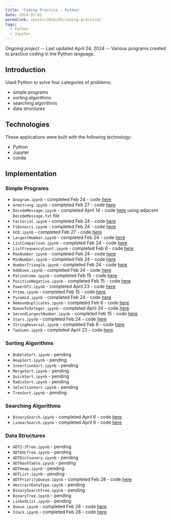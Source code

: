 ```yaml
---
title: 'Coding Practice - Python'
date: 2024-03-01
permalink: /posts/2024/03/coding-practice/
tags:
  - Python
  - Jupyter
---
```


*Ongoing project* -- Last updated April 24, 2024 -- Various programs created to practice coding in the Python language.

## Introduction
Used Python to solve four categories of problems:
* simple programs
* sorting algorithms
* searching algorithms
* data structures


## Technologies
These applications were built with the following technology:
* Python
* Jupyter
* conda
  

## Implementation
### Simple Programs
* `Anagram.ipynb` - completed Feb 24 - code [here](https://github.com/erincameron11/python-practice/blob/main/simple_programs/Anagram.ipynb)
* `Armstrong.ipynb` - completed Feb 27 - code [here](https://github.com/erincameron11/python-practice/blob/main/simple_programs/Armstrong.ipynb)
* `DecodeMessage.ipynb` - completed April 14 - code [here](https://github.com/erincameron11/python-practice/blob/main/simple_programs/DecodeMessage.ipynb) using adjacent `DecodeMessage.txt` file
* `Factorial.ipynb` - completed Feb 24 - code [here](https://github.com/erincameron11/python-practice/blob/main/simple_programs/Factorial.ipynb)
* `Fibonacci.ipynb` - completed Feb 24 - code [here](https://github.com/erincameron11/python-practice/blob/main/simple_programs/Fibonacci.ipynb)
* `GCD.ipynb` - completed Feb 27 - code [here](https://github.com/erincameron11/python-practice/blob/main/simple_programs/GCD.ipynb)
* `LargestNumber.ipynb` - completed Feb 24 - code [here](https://github.com/erincameron11/python-practice/blob/main/simple_programs/LargestNumber.ipynb)
* `ListComparison.ipynb` - completed Feb 24 - code [here](https://github.com/erincameron11/python-practice/blob/main/simple_programs/ListComparison.ipynb)
* `ListFrequencyCount.ipynb` - completed Feb 6 - code [here](https://github.com/erincameron11/python-practice/blob/main/simple_programs/ListFrequencyCount.ipynb)
* `MaxNumber.ipynb` - completed Feb 24 - code [here](https://github.com/erincameron11/python-practice/blob/main/simple_programs/MaxNumber.ipynb)
* `MinNumber.ipynb` - completed Feb 24 - code [here](https://github.com/erincameron11/python-practice/blob/main/simple_programs/MinNumber.ipynb)
* `NumberTriangle.ipynb` - completed Feb 24 - code [here](https://github.com/erincameron11/python-practice/blob/main/simple_programs/NumberTriangle.ipynb)
* `OddEven.ipynb` - completed Feb 24 - code [here](https://github.com/erincameron11/python-practice/blob/main/simple_programs/OddEven.ipynb)
* `Palindrome.ipynb` - completed Feb 15 - code [here](https://github.com/erincameron11/python-practice/blob/main/simple_programs/Palindrome.ipynb)
* `PositiveNegative.ipynb` - completed Feb 15 - code [here](https://github.com/erincameron11/python-practice/blob/main/simple_programs/PositiveNegative.ipynb)
* `PowerOf2.ipynb` - completed April 23 - code [here](https://github.com/erincameron11/python-practice/blob/main/simple_programs/PowerOf2.ipynb)
* `Prime.ipynb` - completed Feb 15 - code [here](https://github.com/erincameron11/python-practice/blob/main/simple_programs/Prime.ipynb)
* `Pyramid.ipynb` - completed Feb 24 - code [here](https://github.com/erincameron11/python-practice/blob/main/simple_programs/Pyramid.ipynb)
* `RemoveDuplicates.ipynb` - completed Feb 6 - code [here](https://github.com/erincameron11/python-practice/blob/main/simple_programs/RemoveDuplicates.ipynb)
* `RomanToInteger.ipynb` - completed April 24 - code [here](https://github.com/erincameron11/python-practice/blob/main/simple_programs/RomanToInteger.ipynb)
* `SecondLargestNumber.ipynb` - completed Feb 15 - code [here](https://github.com/erincameron11/python-practice/blob/main/simple_programs/SecondLargestNumber.ipynb)
* `Stars.ipynb` - completed Feb 24 - code [here](https://github.com/erincameron11/python-practice/blob/main/simple_programs/Stars.ipynb)
* `StringReversal.ipynb` - completed Feb 6 - code [here](https://github.com/erincameron11/python-practice/blob/main/simple_programs/StringReversal.ipynb)
* `TwoSums.ipynb` - completed April 23 - code [here](https://github.com/erincameron11/python-practice/blob/main/simple_programs/TwoSums.ipynb)   

### Sorting Algorithms
* `BubbleSort.ipynb` - pending
* `HeapSort.ipynb` - pending
* `InsertionSort.ipynb` - pending
* `MergeSort.ipynb` - pending
* `QuickSort.ipynb` - pending
* `RadixSort.ipynb` - pending
* `SelectionSort.ipynb` - pending
* `TreeSort.ipynb` - pending

### Searching Algorithms
* `BinarySearch.ipynb` - completed April 6 - code [here](https://github.com/erincameron11/python-practice/blob/main/search_algorithms/BinarySearch.ipynb)
* `LinearSearch.ipynb` - completed April 6 - code [here](https://github.com/erincameron11/python-practice/blob/main/search_algorithms/LinearSearch.ipynb)

### Data Structures
* `ADT2-3Tree.ipynb` - pending
* `ADTAVLTree.ipynb` - pending
* `ADTDictionary.ipynb` - pending
* `ADTHashTable.ipynb` - pending
* `ADTHeap.ipynb` - pending
* `ADTList.ipynb` - pending
* `ADTPriorityQueue.ipynb` - completed Feb 28 - code [here](https://github.com/erincameron11/python-practice/blob/main/data_structures/ADTPriorityQueue.ipynb)
* `AbstractDataType.ipynb` - pending
* `BinarySearchTree.ipynb` - pending
* `BinaryTree.ipynb` - pending
* `LinkedList.ipynb` - pending
* `Queue.ipynb` - completed Feb 28 - code [here](https://github.com/erincameron11/python-practice/blob/main/data_structures/Queue.ipynb)
* `Stack.ipynb` - completed Feb 28 - code [here](https://github.com/erincameron11/python-practice/blob/main/data_structures/Stack.ipynb)